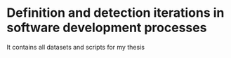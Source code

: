 # Definition and detection iterations in software development processes
It contains all datasets and scripts for my thesis

